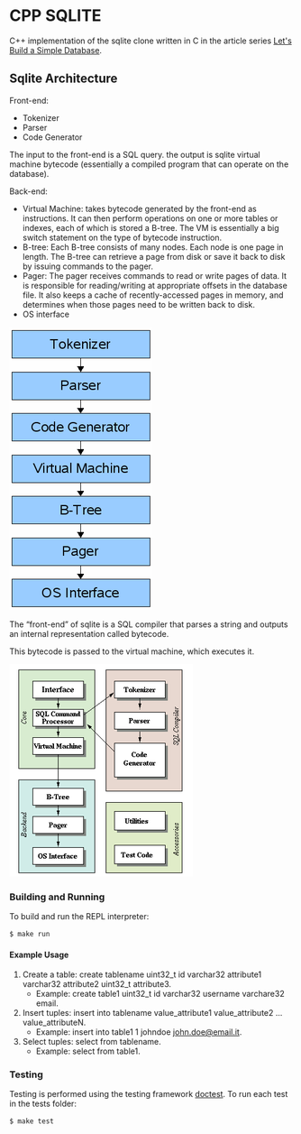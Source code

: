 # CPP SQLITE

C++ implementation of the sqlite clone written in C in the article series [Let's Build a Simple Database](https://cstack.github.io/db_tutorial/).

## Sqlite Architecture

Front-end:
- Tokenizer
- Parser
- Code Generator

The input to the front-end is a SQL query. the output is sqlite virtual machine bytecode (essentially a compiled program that can operate on the database).

Back-end:
- Virtual Machine: takes bytecode generated by the front-end as instructions. It can then perform operations on one or more tables or indexes, each of which is stored a B-tree. The VM is essentially a big switch statement on the type of bytecode instruction.
- B-tree: Each B-tree consists of many nodes. Each node is one page in length. The B-tree can retrieve a page from disk or save it back to disk by issuing commands to the pager.
- Pager: The pager receives commands to read or write pages of data. It is responsible for reading/writing at appropriate offsets in the database file. It also keeps a cache of recently-accessed pages in memory, and determines when those pages need to be written back to disk.
- OS interface


![alt text](imgs/sqlite_arch.png)


The “front-end” of sqlite is a SQL compiler that parses a string and outputs an internal representation called bytecode.

This bytecode is passed to the virtual machine, which executes it.

![alt text](imgs/sqlite_arch2.png)


### Building and Running

To build and run the REPL interpreter:

```sh
$ make run
```

#### Example Usage

1. Create a table: create tablename uint32_t id varchar32 attribute1 varchar32 attribute2 uint32_t attribute3.
    - Example: create table1 uint32_t id varchar32 username varchare32 email.
2. Insert tuples: insert into tablename value_attribute1 value_attribute2 ... value_attributeN.
    - Example: insert into table1 1 johndoe john.doe@email.it.
3. Select tuples: select from tablename.
    - Example: select from table1.

### Testing

Testing is performed using the testing framework [doctest](https://github.com/doctest/doctest).
To run each test in the tests folder:

```sh
$ make test
```

